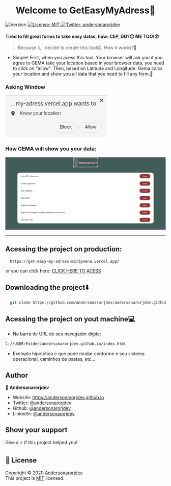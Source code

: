 <h1 align="center">Welcome to GetEasyMyAdress👋</h1>
<p>
  <img alt="Version" src="https://img.shields.io/badge/version-0.1.0-blue.svg?cacheSeconds=2592000" />
  <a href="LICENSE" target="_blank">
    <img alt="License: MIT" src="https://img.shields.io/badge/License-MIT-yellow.svg" />
  </a>
  <a href="https://twitter.com/andersonarorjdev" target="_blank">
    <img alt="Twitter: andersonarorjdev" src="https://img.shields.io/twitter/follow/andersonarrjdev.svg?style=social" />
  </a>
</p>


<h4>Tired to fill great forms to take easy datas, how: CEP, DD?😔 ME TOO!😵</h4>

>Because it, i decide to create this tool😌. 
 How it works?🤨
 - Simple! First, when you acess this tool. Your browser will ask you if you agree to GEMA take your location based in your browser data, you need to click on "allow". Then, based on Latitude and Longitude. Gema calcs your location and show you all data that you need to fill any form.🚀

### Asking Window
<img src="./images/Asking.png" />

### How GEMA will show you your data:
<img src="./images/ShowingDatas.png">

***

## Acessing the project on production:
```url
  https://get-easy-my-adress-mcr3pxena.vercel.app/
```
or you can click here: <a href="https://get-easy-my-adress-mcr3pxena.vercel.app/"> CLICK HERE TO ACESS</a>

## Downloading the project⬇️
```sh
  git clone https://github.com/andersonarorjdev/andersonarorjdev.github.io.git
```

## Acessing the project on yout machine💻
- Na barra de URL do seu navegador digite:
```sh
C://USER/Folder/andersonarorjdev.github.io/index.html
``` 
- Exemplo hipotético e que pode mudar conforme o seu sistema operacional, caminhos de pastas, etc...
## Author

👤 **Andersonarorjdev**

* Website: https://andersonarorjdev.github.io
* Twitter: [@andersonarorjdev](https://twitter.com/andersonarorjdev)
* Github: [@andersonarorjdev](https://github.com/andersonarorjdev)
* LinkedIn: [@andersonarorjdev](https://linkedin.com/in/andersonarorjdev)

## Show your support

Give a ⭐️ if this project helped you!

## 📝 License

Copyright © 2020 [Andersonarorjdev](https://github.com/andersonarorjdev).<br />
This project is [MIT](LICENSE) licensed.

